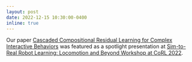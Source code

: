 ```yaml
---
layout: post
date: 2022-12-15 10:30:00-0400
inline: true
---
```


Our paper <a href="https://www.kniranjankumar.com/ccrl" target="blank">Cascaded Compositional Residual Learning for Complex Interactive Behaviors</a> was featured as a spotlight presentation at <a href="https://sites.google.com/view/corl-22-sim-to-real/home?authuser=0" target="blank">Sim-to-Real Robot Learning: Locomotion and Beyond Workshop at CoRL 2022</a>.
